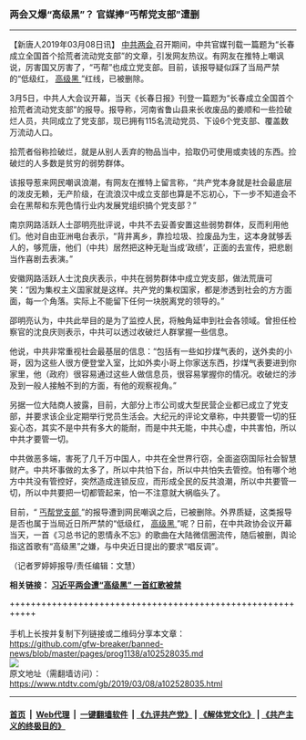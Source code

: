 ### 两会又爆“高级黑”？ 官媒捧“丐帮党支部”遭删
------------------------

<div class="post_content" itemprop="articleBody">
 <p>
  【新唐人2019年03月08日讯】
  <a href="https://www.ntdtv.com/gb/中共两会.htm">
   中共两会
  </a>
  召开期间，中共官媒刊载一篇题为“长春成立全国首个拾荒者流动党支部”的文章，引发网友热议。有网友在推特上嘲讽说，厉害国又厉害了，“丐帮”也成立党支部。目前，该报导疑似踩了当局严禁的“低级红，
  <a href="https://www.ntdtv.com/gb/高级黑.htm">
   高级黑
  </a>
  ”红线，已被删除。
 </p>
 <p>
  3月5日，中共人大会议开幕，当天《长春日报》刊登一篇题为“长春成立全国首个拾荒者流动党支部”的报导。报导称，河南省鲁山县来长收废品的姜顺和一些捡破烂人员，共同成立了党支部，现已拥有115名流动党员、下设6个党支部、覆盖数万流动人口。
 </p>
 <p>
  拾荒者俗称捡破烂，就是从别人丢弃的物品当中，拾取仍可使用或卖钱的东西。捡破烂的人多数是贫穷的弱势群体。
 </p>
 <p>
  该报导惹来网民嘲讽浪潮，有网友在推特上留言称，“共产党本身就是社会最底层的泼皮无赖，无产阶级，在流浪汉中成立支部也算是不忘初心，下一步不知道会不会在黑帮和东莞色情行业内发展党组织搞个党支部？”
 </p>
 <p>
  南京网路活跃人士邵明亮批评说，中共不去妥善安置这些弱势群体，反而利用他们。他对自由亚洲电台表示，“背井离乡，靠捡垃圾、捡废品为生，这本身就够丢人的，够荒唐，他们（中共）居然把这种无耻当成‘政绩’，正面的去宣传，把悲剧当作喜剧去表演。”
 </p>
 <p>
  安徽网路活跃人士沈良庆表示，中共在弱势群体中成立党支部，做法荒唐可笑：“因为集权主义国家就是这样。共产党的集权国家，都是渗透到社会的方方面面，每一个角落。实际上不能留下任何一块脱离党的领导的。”
 </p>
 <p>
  邵明亮认为，中共此举目的是为了监控人民，将触角延申到社会各领域。曾担任检察官的沈良庆则表示，中共可以透过收破烂人群掌握一些信息。
 </p>
 <p>
  他说，中共非常重视社会最基层的信息：“包括有一些如抄煤气表的，送外卖的小哥，因为这些人很方便登堂入室，比如外卖小哥上你家送东西，抄煤气表要进到你家里，他（政府）很容易通过这些人做信息员，很容易掌握你的情况。收破烂的涉及到一般人接触不到的方面，有他的观察视角。”
 </p>
 <p>
  另据一位大陆商人披露，目前，大部分上市公司或大型民营企业都已成立了党支部，并要求该企业定期举行党员生活会。大纪元的评论文章称，中共要管一切的狂妄心态，其实不是中共有多大的能耐，而是中共无能，中共心虚，中共害怕，所以中共才要管一切。
 </p>
 <p>
  中共做恶多端，害死了几千万中国人，中共在全世界行窃，全面盗窃国际社会智慧财产。中共坏事做的太多了，所以中共怕下台，所以中共怕失去管控。怕有哪个地方中共没有管控好，突然造成连锁反应，而形成全民的反共浪潮，所以中共要管一切，所以中共要把一切都管起来，怕一不注意就大祸临头了。
 </p>
 <p>
  目前，“
  <a href="https://www.ntdtv.com/gb/丐帮党支部.htm">
   丐帮党支部
  </a>
  ”的报导遭到网民嘲讽之后，已被删除。外界质疑，这类报导是否也属于当局近日所严禁的“低级红，
  <a href="https://www.ntdtv.com/gb/高级黑.htm">
   高级黑
  </a>
  ”呢？日前，在中共政协会议开幕当天，一首《习总书记的恩情永不忘》的歌曲在大陆微信圈流传，随后被删，舆论指这首歌有“高级黑”之嫌，与中央近日提出的要求“唱反调”。
 </p>
 <p>
  （记者罗婷婷报导/责任编辑：文慧）
 </p>
 <p>
  <strong>
   相关链接：
   <a href="https://www.ntdtv.com/b5/2019/03/05/a102525528.html">
    习近平两会遭“高级黑” 一首红歌被禁
   </a>
  </strong>
 </p>
 <div class="single_ad">
 </div>
</div>

+++++++++++++++++++++++++++++++++++++++++++++++++++++++++++<br/><br/>
手机上长按并复制下列链接或二维码分享本文章：<br/>
https://github.com/gfw-breaker/banned-news/blob/master/pages/prog1138/a102528035.md <br/>
<a href='https://github.com/gfw-breaker/banned-news/blob/master/pages/prog1138/a102528035.md'><img src='https://github.com/gfw-breaker/banned-news/blob/master/pages/prog1138/a102528035.md.png'/></a> <br/>
原文地址（需翻墙访问）：https://www.ntdtv.com/gb/2019/03/08/a102528035.html


------------------------
#### [首页](https://github.com/gfw-breaker/banned-news/blob/master/README.md) &nbsp;|&nbsp; [Web代理](https://github.com/labour-camp/helloworld) &nbsp;|&nbsp; [一键翻墙软件](https://github.com/gfw-breaker/nogfw/blob/master/README.md) &nbsp;| [《九评共产党》](https://github.com/gfw-breaker/9ping.md/blob/master/README.md#九评之一评共产党是什么) | [《解体党文化》](https://github.com/gfw-breaker/jtdwh.md/blob/master/README.md) | [《共产主义的终极目的》](https://github.com/gfw-breaker/gczydzjmd.md/blob/master/README.md)

